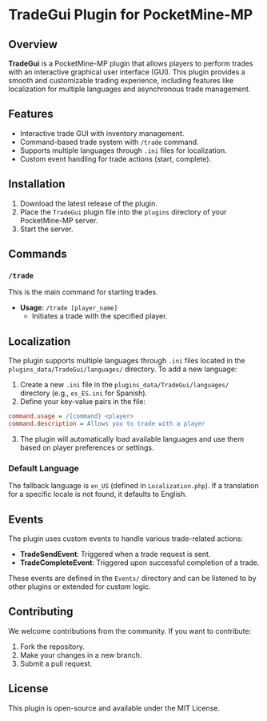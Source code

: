# TradeGui Plugin for PocketMine-MP

## Overview

**TradeGui** is a PocketMine-MP plugin that allows players to perform trades with an interactive graphical user
interface (GUI). This plugin provides a smooth and customizable trading experience, including features like localization
for multiple languages and asynchronous trade management.

## Features

- Interactive trade GUI with inventory management.
- Command-based trade system with `/trade` command.
- Supports multiple languages through `.ini` files for localization.
- Custom event handling for trade actions (start, complete).

## Installation

1. Download the latest release of the plugin.
2. Place the `TradeGui` plugin file into the `plugins` directory of your PocketMine-MP server.
3. Start the server.

## Commands

### `/trade`

This is the main command for starting trades.

- **Usage**: `/trade [player_name]`
    - Initiates a trade with the specified player.

## Localization

The plugin supports multiple languages through `.ini` files located in the `plugins_data/TradeGui/languages/` directory.
To add a new language:

1. Create a new `.ini` file in the `plugins_data/TradeGui/languages/` directory (e.g., `es_ES.ini` for Spanish).
2. Define your key-value pairs in the file:

```ini
command.usage = /{command} <player>
command.description = Allows you to trade with a player
```

3. The plugin will automatically load available languages and use them based on player preferences or settings.

### Default Language

The fallback language is `en_US` (defined in `Localization.php`). If a translation for a specific locale is not found,
it defaults to English.

## Events

The plugin uses custom events to handle various trade-related actions:

- **TradeSendEvent**: Triggered when a trade request is sent.
- **TradeCompleteEvent**: Triggered upon successful completion of a trade.

These events are defined in the `Events/` directory and can be listened to by other plugins or extended for custom
logic.

## Contributing

We welcome contributions from the community. If you want to contribute:

1. Fork the repository.
2. Make your changes in a new branch.
3. Submit a pull request.

## License

This plugin is open-source and available under the MIT License.
